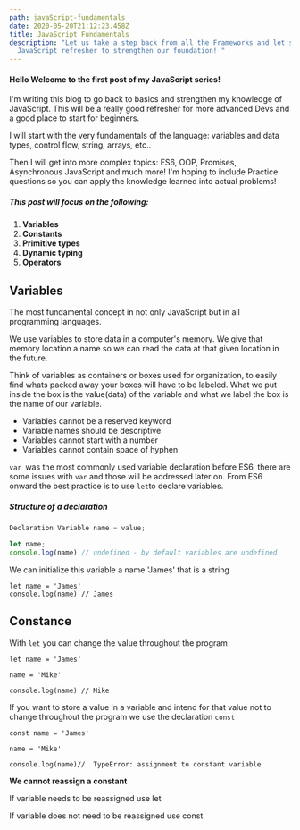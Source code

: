 ```yaml
---
path: javaScript-fundamentals
date: 2020-05-20T21:12:23.458Z
title: JavaScript Fundamentals
description: "Let us take a step back from all the Frameworks and let's have a
  JavaScript refresher to strengthen our foundation! "
---
```

#### Hello Welcome to the first post of my JavaScript series!

I'm writing this blog to go back to basics and strengthen my knowledge of JavaScript. This will be a really good refresher for more advanced Devs and a good place to start for beginners. 

I will start with the very fundamentals of the language: variables and data types, control flow, string, arrays, etc.. 

Then I will get into more complex topics: ES6, OOP, Promises, Asynchronous JavaScript and much more!  I'm hoping to include Practice questions so you can apply the knowledge learned into actual problems!

<!--StartFragment-->

##### This post will focus on the following:

1. **Variables**
2. **Constants**
3. **Primitive types**
4. **Dynamic typing**
5. **Operators**

<!--EndFragment-->

<!--StartFragment-->

## **Variables**

The most fundamental concept in not only JavaScript but in all programming languages.

We use variables to store data in a computer's memory. We give that memory location a name so we can read the data at that given location in the future.

Think of variables as containers or boxes used for organization, to easily find whats packed away your boxes will have to be labeled. What we put inside the box is the value(data) of the variable and what we label the box is the name of our variable.

* Variables cannot be a reserved keyword 
* Variable names should be descriptive
* Variables cannot start with a number
* Variables cannot contain space of hyphen

`var `was the most commonly used variable declaration before ES6, there are some issues with `var` and those will be addressed later on. From ES6 onward the best practice is to use `let`to declare variables.

<!--EndFragment-->

<!--StartFragment-->

##### Structure of a declaration

```js
Declaration Variable name = value;

let name;
console.log(name) // undefined - by default variables are undefined
```

We can initialize this variable a name 'James' that is a string

`let name = 'James' `\
`console.log(name) // James`

<!--EndFragment-->

<!--StartFragment-->

## **Constance**

With `let` you can change the value throughout the program

`let name = 'James'`

`name = 'Mike'`

`console.log(name) // Mike`

If you want to store a value in a variable and intend for that value not to change throughout the program we use the declaration `const`

`const name = 'James'`

`name = 'Mike'`

`console.log(name)//  TypeError: assignment to constant variable`



**We cannot reassign a constant**

If variable needs to be reassigned use let

If variable does not need to be reassigned use const

<!--EndFragment-->